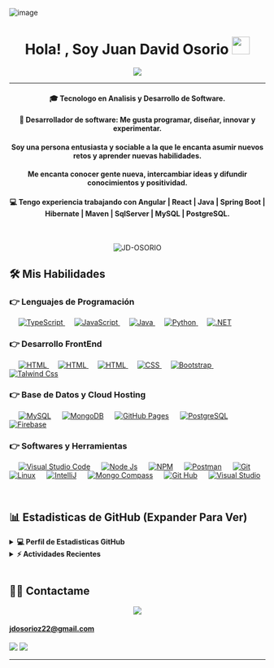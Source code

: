 ![image](https://github.com/user-attachments/assets/2fa6802f-31ee-4478-bdea-33623aa7d7a7)

<h1 align="center">Hola! , Soy Juan David Osorio <img src="https://media.giphy.com/media/hvRJCLFzcasrR4ia7z/giphy.gif" width="35"></h1>
<p align="center">
    <a href="https://github.com/DenverCoder1/readme-typing-svg"><img src="https://readme-typing-svg.herokuapp.com?lines=Analista+Desarrollador+De+Software;Desarrollador+Web+Full+Stack;DS|+BD|+AWS|+Avanzado;Siempre+Se+Aprenden+Cosas+Nuevas&center=true&width=500&height=50"></a>
</p>
<hr/>
<h4 align="center"> 
🎓 Tecnologo en Analisis y Desarrollo de Software.
</h4>
<h4 align="center"> 
📝 Desarrollador de software: Me gusta programar, diseñar, innovar y experimentar.
</h4>
<h4 align="center"> 
Soy una persona entusiasta y sociable a la que le encanta asumir nuevos retos y aprender nuevas habilidades.
</h4>
<h4 align="center"> 
Me encanta conocer gente nueva, intercambiar ideas y difundir conocimientos y positividad.
</h4>

<h4 align="center"> 
💻 Tengo experiencia trabajando con Angular | React | Java | Spring Boot | Hibernate | Maven | SqlServer | MySQL | PostgreSQL.
</h4>
<br>

<p align="center"> <img src="https://komarev.com/ghpvc/?username=JD-OSORIO&label=Profile%20views&color=0e75b6&style=plastic" alt="JD-OSORIO" /> </p>


## 🛠️ Mis Habilidades

### 👉 Lenguajes de Programación

<p align="left"> 
  &emsp;
  <a href="https://www.w3schools.com/typescript/index.php" target="_blank"> 
    <img alt="TypeScript" src="https://skillicons.dev/icons?i=ts">
  </a> 
  &emsp;
  <a href="https://developer.mozilla.org/en-US/docs/Web/JavaScript" target="_blank"> 
     <img alt="JavaScript" src="https://skillicons.dev/icons?i=js">
   </a>
  &emsp;
  <a href="https://www.java.com" target="_blank"> 
    <img alt="Java" src="https://skillicons.dev/icons?i=java">
  </a>
  &emsp;
   <a href="https://www.python.org" target="_blank">
    <img alt="Python" src="https://skillicons.dev/icons?i=py">
  </a>
  &emsp;
  <a href="https://learn.microsoft.com/es-es/dotnet/welcome">
    <img alt=".NET" src="https://skillicons.dev/icons?i=dotnet"/>
  </a>
</p>

### 👉 Desarrollo FrontEnd
<p align="left"> 
   &emsp; 
  <a href="https://www.w3schools.com/angular/" target="_blank"> 
   <img alt="HTML" src="https://skillicons.dev/icons?i=angular">
  </a>
   &emsp; 
  <a href="https://www.w3schools.com/react/" target="_blank"> 
   <img alt="HTML" src="https://skillicons.dev/icons?i=react">
  </a> 
  &emsp; 
  <a href="https://www.w3.org/html/" target="_blank"> 
   <img alt="HTML" src="https://skillicons.dev/icons?i=html">
  </a>   
  &emsp;
  <a href="https://www.w3schools.com/css/" target="_blank">
    <img alt="CSS" src="https://skillicons.dev/icons?i=css">
  </a> 
   &emsp;
  <a href="https://getbootstrap.com" target="_blank"> 
    <img alt="Bootstrap" src="https://skillicons.dev/icons?i=bootstrap"/>
  </a>
   &emsp;
  <a href="https://tailwindcss.com/" target="_blank"> 
    <img alt="Talwind Css" src="https://skillicons.dev/icons?i=tailwind"/>
  </a>
</p>

### 👉 Base de Datos y Cloud Hosting
<p align="left">
  &emsp;
    <a href="https://www.mysql.com/"><img alt="MySQL" src="https://skillicons.dev/icons?i=mysql"></a>
  &emsp;
    <a href="https://www.mongodb.com/"><img alt="MongoDB" src="https://skillicons.dev/icons?i=mongodb"/></a>
  &emsp;
    <a href="https://www.github.com"><img alt="GitHub Pages" src="https://skillicons.dev/icons?i=github"></a>
  &emsp;
    <a href="https://www.postgresql.org/"><img alt="PostgreSQL" src="https://skillicons.dev/icons?i=postgres"></a>  
  &emsp;
    <a href="https://firebase.google.com/"><img alt="Firebase" src="https://skillicons.dev/icons?i=firebase"></a>
 </p>

  
 ### 👉 Softwares y Herramientas
 
<p>
  &emsp;
    <a href="https://code.visualstudio.com/"><img alt="Visual Studio Code" src="https://skillicons.dev/icons?i=vscode"></a>
  &emsp;
    <a href="https://nodejs.org/"><img alt="Node Js" src="https://skillicons.dev/icons?i=nodejs"></a>
  &emsp;
    <a href="https://www.npmjs.com/"><img alt="NPM" src="https://skillicons.dev/icons?i=npm"></a>
  &emsp;
    <a href="https://www.postman.com/"><img alt="Postman" src="https://skillicons.dev/icons?i=postman"></a>
  &emsp;
    <a href="https://git-scm.com/"><img alt="Git" src="https://skillicons.dev/icons?i=git"></a>
  &emsp;
    <a href="https://www.linux.org/"><img alt="Linux" src="https://skillicons.dev/icons?i=linux"></a>
  &emsp;
    <a href="https://www.jetbrains.com/"><img alt="IntelliJ" src="https://skillicons.dev/icons?i=idea"></a>
  &emsp;
    <a href="https://www.mongodb.com/products/tools/compass"><img alt="Mongo Compass" src="https://skillicons.dev/icons?i=mongodb"></a>
  &emsp;
    <a href="https://github.com/"><img alt="Git Hub" src="https://skillicons.dev/icons?i=github"></a>
  &emsp;
    <a href="https://visualstudio.microsoft.com/"><img alt="Visual Studio" src="https://skillicons.dev/icons?i=visualstudio"></a>
</p>

<br/>

## 📊 Estadisticas de GitHub (Expander Para Ver) 


<details> 
  <summary><b>💻 Perfil de Estadisticas GitHub</b></summary>
  <br/>
  <p align="center">
    <p align= "center">
	    <img height= "150" src="https://github-readme-stats.vercel.app/api?username=JD-OSORIO&theme=react&show_icons=true&include_all_commits=true" />
	    <img height= "150" src="https://github-readme-stats.vercel.app/api/top-langs/?username=JD-OSORIO&theme=react&layout=compact" /></p>
<br/>
  &nbsp;
  <br/>
  <b>¡Nota!:</b> Top languages es sólo una métrica de los lenguajes de los que se compone mi código público y no refleja la experiencia o el nivel de habilidad.
  </p>
</details>


<details>
  <summary><b>⚡ Actividades Recientes</b></summary>
  <br/>
   <a href="https://github.com/JD-OSORIO"><img alt="JD-OSORIO Activity Graph" src="https://activity-graph.herokuapp.com/graph?username=JD-OSORIO&custom_title=Juan David%20Osorio%20Contribution%20Graph&theme=react-dark" /></a>
  <br/>

</details>

<br/>

## 🙋‍♂ Contactame
<p align="center">
	<p align="center">
	<a href="mailto.jdosorioz22@gmail.com">
	<img src="https://skillicons.dev/icons?i=gmail"/>
	<h4>jdosorioz22@gmail.com</h4></a>
	</p>
	<a href="https://github.com/JD-OSORIO"><img src="https://skillicons.dev/icons?i=github"/></a>
	<a href="https://www.linkedin.com/in/juan-david-osorio-zapata-18836031a"><img src="https://skillicons.dev/icons?i=linkedin"/></a>
</p>
<hr/>











